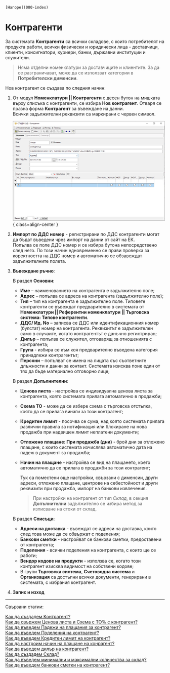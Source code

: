 ```{only} html
[Нагоре](000-index)
```

# Контрагенти

За системата **Контрагенти** са всички складове, с които потребителят на продукта работи, всички физически и юридически лица - доставчици, клиенти, консигнатори, куриери, банки,
държавни институции и служители.  

> Няма отделни номенклатури за доставчиците и клиентите. За да се разграничават, може да се използват категории в **Потребителски дименсии**.

Нов контрагент се създава по следния начин:

 1) От модул **Номенклатури || Контрагенти** с десен бутон на мишката върху списъка с контрагенти, 
    се избира **Нов контрагент**. Отваря се празна форма **Контрагент** за въвеждане на данни.  
    Всички задължителни реквизити са маркирани с червен символ.

    ![Форма контрагент](902-contragent-form1.png){ class=align-center }
 2) **Импорт по ДДС номер** - регистрирани по ДДС контрагенти могат да бъдат въведени чрез импорт на данни от сайт на ЕК.  
 Попълва се поле ДДС номер и се избира бутона непосредствено след него. По този начин едновременно се прави проверка за коректността на ДДС номер и автоматично се обзавеждат задължителните полета.  
 
 3) **Въвеждане ръчно**:
 
    В раздел **Основни**:
    - **Име** – наименованието на контрагента е задължително поле;
    - **Адрес** – попълва се адресa на контрагента (задължително поле);
    - **Тип** – тип на контрагента е задължително поле. Типовете контрагенти се  въвеждат
      предварително в системата от **Номенклатури || Референтни номенклатури || Търговска система: Типове
      контрагенти**.
    - **ДДС/ Ид. No** – записва се ДДС или идентификационния номер (булстат) номер на контрагента. Реквизитът е задължителен само в случаите, когато контрагентът е данъчно регистриран;
    - **Дилър** – попълва се служител, отговарящ за отношенията с контрагента;
    - **Група** - избира се към коя предварително въведена категория принадлежи контрагентът;  
    -  **Персони** – попълват се имена на лицата със съответните длъжности и данни за контакт. Системата изисква поне един от тях да бъде материално отговорно лице;

    В раздел **Допълнителни**:  
    - **Ценова листа** - настройва се индивидуална ценова листа за контрагента, която системата прилага автоматично в продажби;
    - **Схема ТО** - може да се избере схема с търговска отстъпка, която да се прилага винаги за този контрагент;
    - **Кредитен лимит** - посочва се сума, над която системата прилага различни правила за нотификация или блокиране на нова продажба при надвишен лимит неплатени документи;
    - **Отложено плащане: При продажба (дни)** - брой дни за отложено плащане, с които системата изчислява автоматично дата на падеж в документ за продажба;
    - **Начин на плащане** - настройва се вид на плащането, което автоматично да се прилага в продажби за този контрагент;

      Тук са поместени още настройки, свързани с дименсии, други адреси, отложено плащане, центрове на себестойност и други реквизити при продажба, импорт на банкови извлечения.

      > При настройки на контрагент от тип *Склад*, в секция **Допълнителни** задължително се избира метод за изписване на стоки от склад. 

    В раздел **Списъци**:
    - **Адреси на доставка** - въвеждат се адреси на доставка, които след това може да се обвържат с поделения;  
    - **Банкови сметки** - настройват се банкови сметки, предоставени от контрагента;  
    - **Поделения** - всички поделения на контрагента, с които ще се работи;  
    - **Вендор кодове на продукти** - използва се, когато този контрагент изисква видимост на собствени кодове;   
    - В групи **Търговска система**, **Счетоводна система** и **Организация** са достъпни всички документи, генерирани в системата, с избрания контрагент.
  
 3) **Запис и изход**
 
 ___
 Свързани статии:

[Как да създадем Контрагент?](https://www.unicontsoft.com/cms/node/12)  
[Как да свържем Ценова листа и Схема с ТО% с контрагент?](https://www.unicontsoft.com/cms/node/67)  
[Как да въведем Падежи на плащания за контрагент?](https://www.unicontsoft.com/cms/node/68)  
[Как да въведем Поделения на контрагент?](https://www.unicontsoft.com/cms/node/69)  
[Как да въведем Кредитен лимит на контрагент?](https://www.unicontsoft.com/cms/node/70)  
[Как да настроим начин на плащане на конрагент?](https://www.unicontsoft.com/cms/node/217)  
[Как да въведем дилър на контрагент?](https://www.unicontsoft.com/cms/node/71)  
[Как да създадем Склад?](https://www.unicontsoft.com/cms/node/96)  
[Как да въведем минимални и максимални количества за склад?](https://www.unicontsoft.com/cms/node/98)  
[Как да въведем банкови сметки на контрагент?](https://www.unicontsoft.com/cms/node/143)  